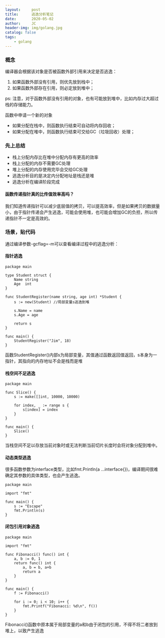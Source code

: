 ```yaml
---
layout:     post
title:      逃逸分析笔记
date:       2020-05-02
author:     JC
header-img: img/golang.jpg
catalog: false
tags:
    - golang
---
```


### 概念
编译器会根据该对象是否被函数外部引用来决定是否逃逸： 
1. 如果函数外部没有引用，则优先放到栈中； 
2. 如果函数外部存在引用，则必定放到堆中；

ps: 注意，对于函数外部没有引用的对象，也有可能放到堆中，比如内存过大超过栈的存储能力。

函数中申请一个新的对象
- 如果分配在栈中，则函数执行结束可自动将内存回收；
- 如果分配在堆中，则函数执行结束可交给GC（垃圾回收）处理；

### 先上总结
- 栈上分配内存比在堆中分配内存有更高的效率
- 栈上分配的内存不需要GC处理
- 堆上分配的内存使用完毕会交给GC处理
- 逃逸分析目的是决定内分配地址是栈还是堆
- 逃逸分析在编译阶段完成

#### 函数传递指针真的比传值效率高吗？ 

我们知道传递指针可以减少底层值的拷贝，可以提高效率，但是如果拷贝的数据量小，由于指针传递会产生逃逸，可能会使用堆，也可能会增加GC的负担，所以传递指针不一定是高效的。

### 场景，贴代码
通过编译参数-gcflag=-m可以查看编译过程中的逃逸分析：
#### 指针逃逸
```
package main

type Student struct {
    Name string
    Age  int
}

func StudentRegister(name string, age int) *Student {
    s := new(Student) //局部变量s逃逸到堆

    s.Name = name
    s.Age = age

    return s
}

func main() {
    StudentRegister("Jim", 18)
}
```
函数StudentRegister()内部s为局部变量，其值通过函数返回值返回，s本身为一指针，其指向的内存地址不会是栈而是堆
#### 栈空间不足逃逸
```
package main

func Slice() {
    s := make([]int, 10000, 10000)

    for index, _ := range s {
        s[index] = index
    }
}

func main() {
    Slice()
}
```
当栈空间不足以存放当前对象时或无法判断当前切片长度时会将对象分配到堆中。
#### 动态类型逃逸
很多函数参数为interface类型，比如fmt.Println(a ...interface{})，编译期间很难确定其参数的具体类型，也会产生逃逸。
```
package main

import "fmt"

func main() {
    s := "Escape"
    fmt.Println(s)
}
```
#### 闭包引用对象逃逸
```
package main

import "fmt"

func Fibonacci() func() int {
    a, b := 0, 1
    return func() int {
        a, b = b, a+b
        return a
    }
}

func main() {
    f := Fibonacci()

    for i := 0; i < 10; i++ {
        fmt.Printf("Fibonacci: %d\n", f())
    }
}
```
Fibonacci()函数中原本属于局部变量的a和b由于闭包的引用，不得不将二者放到堆上，以致产生逃逸
